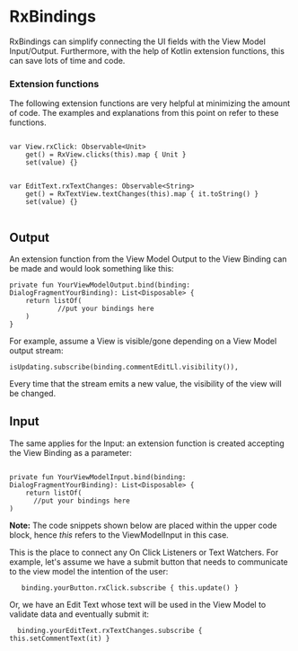 # RxBindings
RxBindings can simplify connecting the UI fields with the View Model Input/Output. Furthermore, with the help of Kotlin extension functions, this can save lots of time and code.

### Extension functions

The following extension functions are very helpful at minimizing the amount of code. The examples and explanations from this point on refer to these functions.
```

var View.rxClick: Observable<Unit>
    get() = RxView.clicks(this).map { Unit }
    set(value) {}


var EditText.rxTextChanges: Observable<String>
    get() = RxTextView.textChanges(this).map { it.toString() }
    set(value) {}


```

## Output
 An extension function from the View Model Output to the View Binding can be made and would look something like this:

```
private fun YourViewModelOutput.bind(binding: DialogFragmentYourBinding): List<Disposable> {
    return listOf(
            //put your bindings here
    )
}
```
For example, assume a View is visible/gone depending on a View Model output stream:
```
isUpdating.subscribe(binding.commentEditLl.visibility()),
```
Every time that the stream emits a new value, the visibility of the view will be changed.

## Input

The same applies for the Input: an extension function is created accepting the View Binding as a parameter:
```

private fun YourViewModelInput.bind(binding: DialogFragmentYourBinding): List<Disposable> {
    return listOf(
      //put your bindings here
)
```
__Note:__ The code snippets shown below are placed within the upper code block, hence *this* refers to the ViewModelInput in this case.

This is the place to connect any On Click Listeners or Text Watchers. For example, let's assume we have a submit button that needs to communicate to the view model the intention of the user:

```
   binding.yourButton.rxClick.subscribe { this.update() }
```
Or, we have an Edit Text whose text will be used in the View Model to validate data and eventually submit it:

```
  binding.yourEditText.rxTextChanges.subscribe { this.setCommentText(it) }
```
